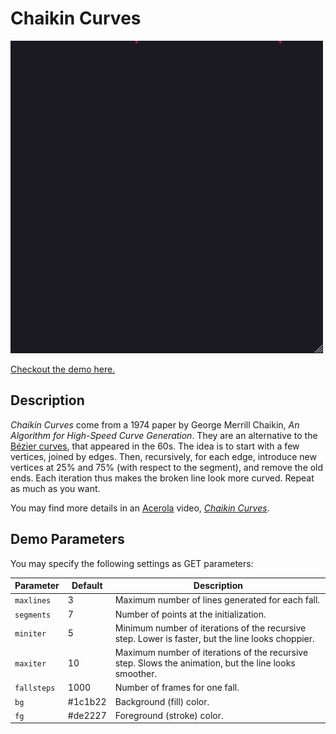 # Chaikin Curves

[![](chaikin.gif)](index.html)

[Checkout the demo here.](index.html)

## Description

*Chaikin Curves* come from a 1974 paper by George Merrill Chaikin, *An Algorithm for High-Speed Curve Generation*. They are an alternative to the [Bézier curves](https://en.wikipedia.org/wiki/B%C3%A9zier_curve), that appeared in the 60s. The idea is to start with a few vertices, joined by edges. Then, recursively, for each edge, introduce new vertices at 25% and 75% (with respect to the segment), and remove the old ends. Each iteration thus makes the broken line look more curved. Repeat as much as you want.

You may find more details in an [Acerola](https://www.youtube.com/c/Acerola_t) video, *[Chaikin Curves](https://www.youtube.com/watch?v=wVgzmFo9SbY)*.

## Demo Parameters

You may specify the following settings as GET parameters:

Parameter | Default | Description
--------- | ------- | -----------
`maxlines` | 3 | Maximum number of lines generated for each fall.
`segments` | 7 | Number of points at the initialization.
`miniter` | 5 | Minimum number of iterations of the recursive step. Lower is faster, but the line looks choppier.
`maxiter` | 10 | Maximum number of iterations of the recursive step. Slows the animation, but the line looks smoother.
`fallsteps` | 1000 | Number of frames for one fall.
`bg` | #1c1b22 | Background (fill) color.
`fg` | #de2227 | Foreground (stroke) color.
